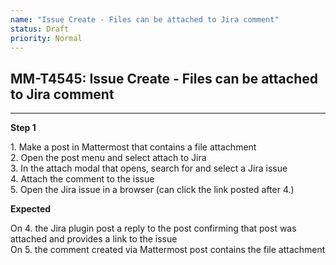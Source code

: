 ```yaml
---
name: "Issue Create - Files can be attached to Jira comment"
status: Draft
priority: Normal
---
```


## MM-T4545: Issue Create - Files can be attached to Jira comment

---

**Step 1**

1\. Make a post in Mattermost that contains a file attachment\
2\. Open the post menu and select attach to Jira\
3\. In the attach modal that opens, search for and select a Jira issue\
4\. Attach the comment to the issue\
5\. Open the Jira issue in a browser (can click the link posted after 4.)

**Expected**

On 4. the Jira plugin post a reply to the post confirming that post was attached and provides a link to the issue\
On 5. the comment created via Mattermost post contains the file attachment
